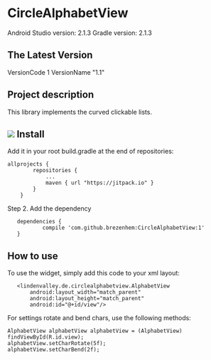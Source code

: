 CircleAlphabetView
===========
Android Studio version: 2.1.3
Gradle version: 2.1.3

The Latest Version
------------------
VersionCode 1
VersionName "1.1"

Project description
-------------------
This library implements the curved clickable lists.
 
 ![](http://screenshots.collabstar.com/np/circle.gif)
Install
-------------------

Add it in your root build.gradle at the end of repositories:
```
allprojects {
        repositories {
            ...
            maven { url "https://jitpack.io" }
        }
    }
 ```
    
Step 2. Add the dependency
 ```
    dependencies {
            compile 'com.github.brezenhem:CircleAlphabetView:1'
    } 
 ```

How to use
-------------------

To use the widget, simply add this code to your xml layout:

 ```
    <lindenvalley.de.circlealphabetview.AlphabetView
        android:layout_width="match_parent"
        android:layout_height="match_parent"
        android:id="@+id/view"/>
 ```
 
For settings rotate and bend chars, use the following methods:
```
AlphabetView alphabetView alphabetView = (AlphabetView) findViewById(R.id.view);
alphabetView.setCharRotate(5f);
alphabetView.setCharBend(2f);
```
